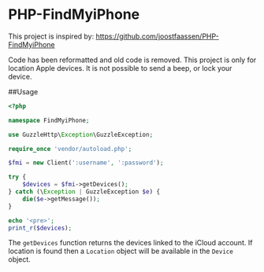 PHP-FindMyiPhone
================

This project is inspired by: https://github.com/joostfaassen/PHP-FindMyiPhone

Code has been reformatted and old code is removed. This project is only for location Apple devices. It is not possible to send a beep, or lock your device.

##Usage

```php
<?php

namespace FindMyiPhone;

use GuzzleHttp\Exception\GuzzleException;

require_once 'vendor/autoload.php';

$fmi = new Client(':username', ':password');

try {
    $devices = $fmi->getDevices();
} catch (\Exception | GuzzleException $e) {
    die($e->getMessage());
}

echo '<pre>';
print_r($devices);
```

The ```getDevices``` function returns the devices linked to the iCloud account. If location is found then a ```Location``` object will be available in the ```Device``` object.
